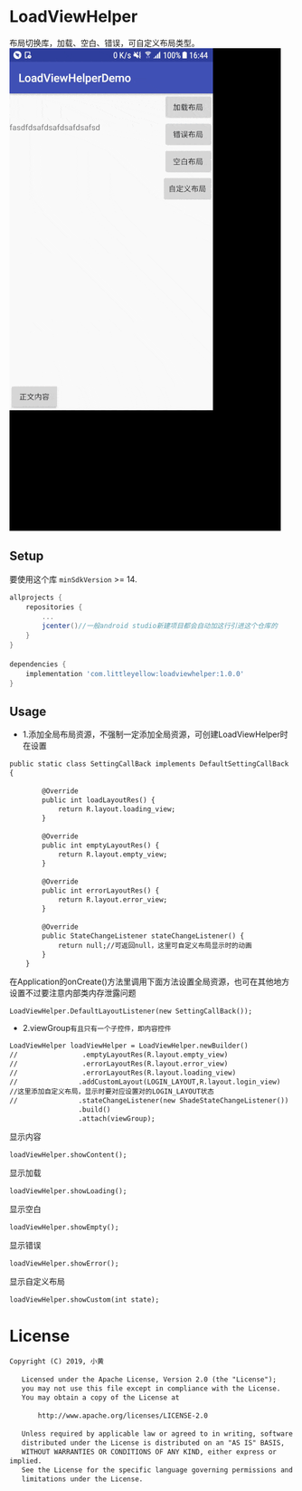 # LoadViewHelper
布局切换库，加载、空白、错误，可自定义布局类型。 
![展示](https://raw.githubusercontent.com/cunmin/LoadViewHelper/master/5wbex-chpku.gif)
## Setup

要使用这个库 `minSdkVersion`  >= 14.

```gradle
allprojects {
    repositories {
        ...
        jcenter()//一般android studio新建项目都会自动加这行引进这个仓库的
    }
}

dependencies {
    implementation 'com.littleyellow:loadviewhelper:1.0.0'
}
```

## Usage
- 1.添加全局布局资源，不强制一定添加全局资源，可创建LoadViewHelper时在设置
```
public static class SettingCallBack implements DefaultSettingCallBack {

        @Override
        public int loadLayoutRes() {
            return R.layout.loading_view;
        }

        @Override
        public int emptyLayoutRes() {
            return R.layout.empty_view;
        }

        @Override
        public int errorLayoutRes() {
            return R.layout.error_view;
        }

        @Override
        public StateChangeListener stateChangeListener() {
            return null;//可返回null，这里可自定义布局显示时的动画
        }
    }
```
在Application的onCreate()方法里调用下面方法设置全局资源，也可在其他地方设置不过要注意内部类内存泄露问题
```
LoadViewHelper.DefaultLayoutListener(new SettingCallBack());
```

- 2.viewGroup`有且只有一个子控件，即内容控件`
```
LoadViewHelper loadViewHelper = LoadViewHelper.newBuilder()
//                .emptyLayoutRes(R.layout.empty_view)
//                .errorLayoutRes(R.layout.error_view)
//                .errorLayoutRes(R.layout.loading_view)
//               .addCustomLayout(LOGIN_LAYOUT,R.layout.login_view)    //这里添加自定义布局，显示时要对应设置对的LOGIN_LAYOUT状态
//               .stateChangeListener(new ShadeStateChangeListener())
                 .build()
                 .attach(viewGroup);
```


显示内容
```
loadViewHelper.showContent();
```
显示加载
```
loadViewHelper.showLoading();
```
显示空白
```
loadViewHelper.showEmpty();
```
显示错误
```
loadViewHelper.showError();
```
显示自定义布局
```
loadViewHelper.showCustom(int state);
```

# License

```
Copyright (C) 2019, 小黄
  
   Licensed under the Apache License, Version 2.0 (the "License");
   you may not use this file except in compliance with the License.
   You may obtain a copy of the License at 
 
       http://www.apache.org/licenses/LICENSE-2.0 

   Unless required by applicable law or agreed to in writing, software
   distributed under the License is distributed on an "AS IS" BASIS,
   WITHOUT WARRANTIES OR CONDITIONS OF ANY KIND, either express or implied.
   See the License for the specific language governing permissions and
   limitations under the License.
```



